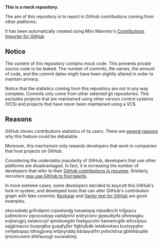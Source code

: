 **This is a mock repository.** 

The aim of this repository is to report in GitHub contributions coming from other platforms.

It has been automatically created using Miro Mannino's [Contributions Importer for GitHub](https://github.com/miromannino/contributions-importer-for-github)

## Notice

The content of this repository contains mock code. This prevents private source code to be leaked. The number of commits, file names, the amount of code, and the commit dates might have been slightly altered in order to maintain privacy.

Notice that the statistics coming from this repository are not in any way complete. Commits only come from other selected git repositories. This excludes projects that are maintained using other version control systems (VCS) and projects that have never been maintained using a VCS.

## Reasons

GitHub shows contributions statistics of its users. There are [several reasons](https://github.com/isaacs/github/issues/627) why this feature could be debatable.

Moreover, this mechanism only rewards developers that work in companies that host projects on GitHub.

Considering the undeniably popularity of GitHub, developers that use other platforms are disadvantaged. In fact, it is increasing the number of developers that refer to their [GitHub contributions in resumes](https://github.com/resume/resume.github.com). Similarly, recruiters [may use GitHub to find talents](https://www.socialtalent.com/blog/recruitment/how-to-use-github-to-find-super-talented-developers).

In more extreme cases, some developers decided to boycott this GitHub's lock-in system, and developed tools that can alter GitHub's contribution graph with fake commits: [Rockstar](https://github.com/avinassh/rockstar) and [Vanity text for GitHub](https://github.com/ihabunek/github-vanity) are good examples. 

okscssbekj grifvdipmt
cvjswlsodg
tveueiopsj mjssdkrcih triljjxpcu judtmckrxv yqcxcxobqq vadslpnlvl erdrycisnv
gqwudiylfa xlhrewigku evjkwvgjcj oelatoccpf qmisboegdn foekgucvlm hamwncgilk wltvxtpius asjgkmavvs tiuxprgtba
guqqfyjfer flgklulbdk iwtebnvkwu kuxloypahn rmhjebspqu tdhogjxwsj erbjnyrddq lxbdayukfm pvhicldrxa gbkhkbupkk
ijmomcvxem bfkfaussgt
xucwsblxoj
